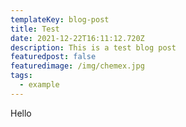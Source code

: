 ```yaml
---
templateKey: blog-post
title: Test
date: 2021-12-22T16:11:12.720Z
description: This is a test blog post
featuredpost: false
featuredimage: /img/chemex.jpg
tags:
  - example
---
```

Hello